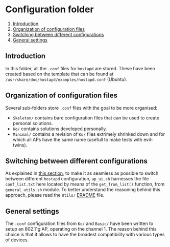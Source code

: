 # Configuration folder

1. [Introduction](#introduction)
2. [Organization of configuration files](#organization-of-configuration-files)
3. [Switching between different configurations](#switching-between-different-configurations)
4. [General settings](#general-settings)


## Introduction
In this folder, all the `.conf` files for `hostapd` are stored.
These have been created based on the template that can be found at `/usr/share/doc/hostapd/examples/hostapd.conf` (Ubuntu).


## Organization of configuration files
Several sub-folders store `.conf` files with the goal to be more organised:
- `Skeleton/` contains bare configuration files that can be used to create personal solutions.
- `Ko/` contains solutions developed personally.
- `Minimal/` contains a revision of `Ko/` files extrimely shrinked down and for which all APs have the same name (usefull to make tests with evil-twins).


## Switching between different configurations
As explained in [this section](../../Utils/README.md#getting-file-from-conf_listtxt), to make it as seamless as possible to switch between different `hostapd` configuration, `ap_ui.sh` harnesses the file `conf_list.txt` here located by means of the `get_from_list()` function, from `general_utils.sh` module.
To better understand the reasoning behind this approach, please read the `Utils/` [ERADME](../../Utils/README.md) file.


## General settings
The `.conf` configuration files from `Ko/` and `Basic/` have been written to setup an 802.11g AP, operating on the channel 1. The reason behind this choice is that it allows to have the broadest compatibility with various types of devices.
